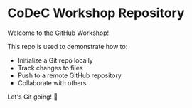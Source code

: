 # CoDeC Workshop Repository

Welcome to the GitHub Workshop!

This repo is used to demonstrate how to:
- Initialize a Git repo locally
- Track changes to files
- Push to a remote GitHub repository
- Collaborate with others

Let's Git going! 🚀

